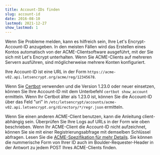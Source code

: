 ```yaml
---
title: Account-IDs finden
slug: account-id
date: 2016-08-10
lastmod: 2021-12-27
show_lastmod: 1
---
```



Wenn Sie Probleme melden, kann es hilfreich sein, Ihre Let's Encrypt-Account-ID anzugeben. In den meisten Fällen wird das Erstellen eines Kontos automatisch von der ACME-Clientsoftware ausgeführt, mit der Sie sich mit Let's Encrypt unterhalten. Wenn Sie ACME-Clients auf mehreren Servern ausführen, sind möglicherweise mehrere Konten konfiguriert.

Ihre Account-ID ist eine URL in der Form `https://acme-v02.api.letsencrypt.org/acme/reg/12345678`.

Wenn Sie [Certbot](https://certbot.eff.org/) verwenden und die Version 1.23.0 oder neuer einsetzen, können Sie Ihre Account-ID mit dem Unterbefehl `certbot show_account` ermitteln. Wenn Ihr Certbot älter als 1.23.0 ist, können Sie die Account-ID über das Feld "uri" in `/etc/letsencrypt/accounts/acme-v02.api.letsencrypt.org/directory/*/regr.json` ermitteln.

Wenn Sie einen anderen ACME-Client benutzen, kann die Anleitung client-abhängig sein. Überprüfen Sie Ihre Logs auf URLs in der Form wie oben beschrieben. Wenn Ihr ACME-Client die Account-ID nicht aufzeichnet, können Sie sie mit einer Registrierungsabfrage mit demselben Schlüssel abfragen. Lesen Sie die [ACME-Spezifikation für mehr Details](https://tools.ietf.org/html/rfc8555#section-7.3). Sie können die nummerische Form von Ihrer ID auch im Boulder-Requester-Header in der Antwort zu jedem POST Ihres ACME-Clients finden.
